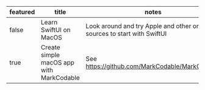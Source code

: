 | featured | title | notes | tags | startDate | endDate |
|-|-|-|-|-|-|
| false | Learn SwiftUI on MacOS| Look around and try Apple and other online sources to start with SwiftUI | SwiftUI, Swift, MacOS | 1.1.2023 | |
| true | Create simple macOS app with MarkCodable| See https://github.com/MarkCodable/MarkCodable | SwiftUI, Swift, MacOS | 2.1.2023 | |
